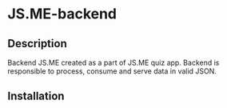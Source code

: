 # JS.ME-backend

## Description 

Backend JS.ME created as a part of JS.ME quiz app. Backend is responsible to process, consume and serve data in valid JSON.

## Installation

